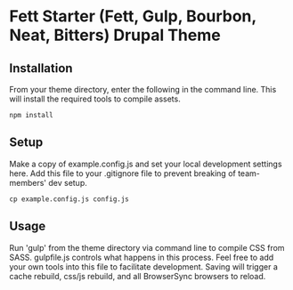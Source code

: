 # Fett Starter (Fett, Gulp, Bourbon, Neat, Bitters) Drupal Theme

## Installation

From your theme directory, enter the following in the command line. This will
install the required tools to compile assets.

    npm install

## Setup

Make a copy of example.config.js and set your local development settings here.
Add this file to your .gitignore file to prevent breaking of team-members' dev
setup.

    cp example.config.js config.js

## Usage

Run 'gulp' from the theme directory via command line to compile CSS from SASS.
gulpfile.js controls what happens in this process. Feel free to add your own
tools into this file to facilitate development. Saving will trigger a cache
rebuild, css/js rebuild, and all BrowserSync browsers to reload.
